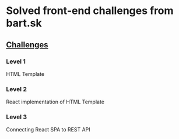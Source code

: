 # Solved front-end challenges from bart.sk

## [Challenges](http://www.programator.sk/spoznaj-svoju-uroven)
### Level 1
HTML Template

### Level 2
React implementation of HTML Template

### Level 3
Connecting React SPA to REST API


